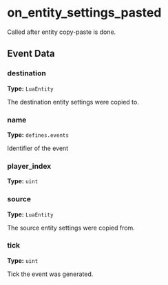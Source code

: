 # on_entity_settings_pasted

Called after entity copy-paste is done.

## Event Data

### destination

**Type:** `LuaEntity`

The destination entity settings were copied to.

### name

**Type:** `defines.events`

Identifier of the event

### player_index

**Type:** `uint`

### source

**Type:** `LuaEntity`

The source entity settings were copied from.

### tick

**Type:** `uint`

Tick the event was generated.

